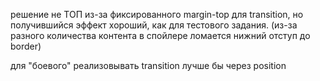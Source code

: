 решение не ТОП из-за фиксированного margin-top для transition, но получившийся эффект хороший, как для тестового задания. (из-за разного количества контента в спойлере ломается нижний отступ до border)

для "боевого" реализовывать transition лучше бы через position